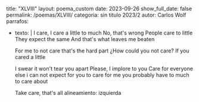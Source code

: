 title: "XLVIII"
layout: poema_custom
date: 2023-09-26
show_full_date: false
permalink: /poemas/XLVIII/
categoria: sin titulo 2023/2
autor: Carlos Wolf
parrafos:
  - texto: |
      I care, I care a little to much
      No, that's wrong
      People care to little
      They expect the same
      And that's what leaves me beaten

      For me to not care that's the hard part
      ¿How could you not care?
      If you cared a little

      I swear it won't tear you apart
      Please, I implore to you
      Care for everyone else
      i can not expect for you to care for me
      you probably have to much to care about

      Take care, that's all
    alineamiento: izquierda
